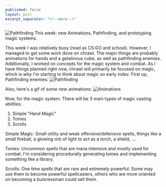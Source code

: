 ```yaml
---
published: false
layout: post
excerpt_separator: "<!--more-->"
---
```


![Pathfinding](http://i.imgur.com/i3qcC3D.gif)
This week: new Animations, Pathfinding, and prototyping magic systems.

<!--more-->

This week I was relatively busy (read as CS:GO and school). However, I managed to get some work done on chrawl. The major things are probably animations for hands and a gelatinous cube, as well as pathfinding enemies. Additionally, I worked on concepts for the magic system and combat. As I have things planned right now, chrawl will primarily be focused on magic, which is why I'm starting to think about magic so early indev. 
First up, Pathfinding enemies:
![Pathfinding](http://i.imgur.com/i3qcC3D.gif)

Also, here's a gif of some new animations:
![Animations](http://i.imgur.com/qkkBV4M.gif)

Now, for the magic system. There will be 3 main types of magic casting abilities.
1. Simple "Hand Magic"
2. Tomes
3. Scrolls


Simple Magic: Small utility and weak offensive/defensive spells, things like a small fireball, a glowing orb of light to act as a torch, a shield, ....

Tomes: Uncommon spells that are mana intensive and mostly used for combat. I'm considering  procedurally generating tomes and implementing something like a library.

Scrolls: One time spells that are rare and extremely powerful. Some may use them to become powerful spellcasters, others who are more oriented on becoming a buisnessman could sell them.